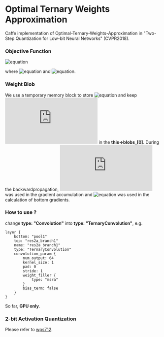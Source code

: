 # Optimal Ternary Weights Approximation

Caffe implementation of Optimal-Ternary-Weights-Approximation in "Two-Step Quantization for Low-bit Neural Networks" (CVPR2018).

### Objective Function
![equation](http://latex.codecogs.com/gif.latex?\min_{\alpha,\hat{w}}||w-\alpha\hat{w}||_2^2)

where ![equation](http://latex.codecogs.com/gif.latex?\alpha>0) and ![equation](http://latex.codecogs.com/gif.latex?\hat{w}\in[-1,0,+1\]^m).

### Weight Blob
We use a temporary memory block to store ![equation](http://latex.codecogs.com/gif.latex?\alpha\hat{w}) and keep ![equation](http://latex.codecogs.com/gif.latex?w) in the **this->blobs_[0]**. 
During the backwardpropagation, ![equation](http://latex.codecogs.com/gif.latex?w) was used in the gradient accumulation and ![equation](http://latex.codecogs.com/gif.latex?\alpha\hat{w}) was used in the calculation of bottom gradients.

### How to use ?
change **type: "Convolution"** into **type: "TernaryConvolution"**, e.g.

```prototxt
layer {
    bottom: "pool1"
    top: "res2a_branch1"
    name: "res2a_branch1"
    type: "TernaryConvolution"
    convolution_param {
        num_output: 64
        kernel_size: 1
        pad: 0
        stride: 1
        weight_filler {
            type: "msra"
        }
        bias_term: false
    }
}
```
So far, **GPU only**.

### 2-bit Activation Quantization
Please refer to [wps712](https://github.com/wps712/Two-Step-Quantization-AlexNet).
